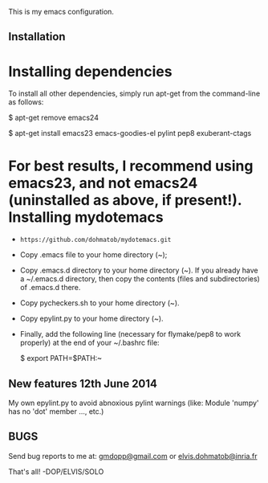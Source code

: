 This is my emacs configuration.

Installation
------------

Installing dependencies
=======================
To install all other dependencies, simply run apt-get from the command-line as follows:
  
  $ apt-get remove emacs24
  
  $ apt-get install emacs23 emacs-goodies-el pylint pep8 exuberant-ctags

For best results, I recommend using emacs23, and not emacs24 (uninstalled as above, if present!).
Installing mydotemacs
=====================
- `https://github.com/dohmatob/mydotemacs.git`
- Copy .emacs file to your home directory (~);
- Copy .emacs.d directory to your home directory (~). If you already have a ~/.emacs.d directory, then copy the contents (files and subdirectories) of .emacs.d there.
- Copy pycheckers.sh to your home directory (~).
- Copy epylint.py to your home directory (~).
- Finally, add the following line (necessary for flymake/pep8 to work properly) at the end of your ~/.bashrc file:
  
  $ export PATH=$PATH:~	     

New features 12th June 2014
---------------------------
My own epylint.py to avoid abnoxious pylint warnings (like: Module 'numpy' has no 'dot' member ..., etc.)

BUGS
----
Send bug reports to me at: gmdopp@gmail.com or elvis.dohmatob@inria.fr

That's all!
-DOP/ELVIS/SOLO

